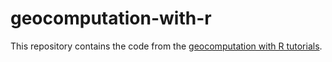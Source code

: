 # geocomputation-with-r

This repository contains the code from the [geocomputation with R tutorials](https://r.geocompx.org/).
